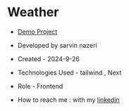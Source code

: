 
# Weather




- [Demo Project](https://weather-iota-plum.vercel.app/)
  
- Developed by sarvin nazeri

- Created - 2024-9-26

- Technologies Used -  tailwind , Next

- Role - Frontend

- How to reach me : with my [linkedin](https://www.linkedin.com/in/sarvin-nazeri)

